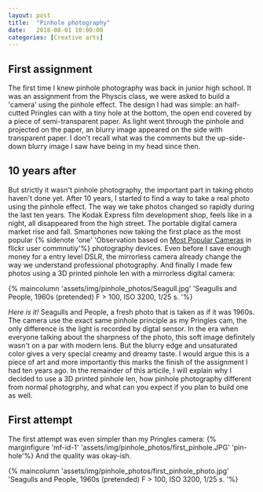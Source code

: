 ```yaml
---
layout: post
title:  "Pinhole photography"
date:   2018-08-01 10:00:00
categories: [Creative arts]
---
```



## First assignment  
The first time I knew pinhole photography was back in junior high school. 
It was an assignment from the Physcis class, we were asked to build a 'camera' using the pinhole effect.
The design I had was simple: an half-cutted Pringles can with a tiny hole at the bottom, the open end covered by a piece of semi-transparent paper. As light went through the pinhole and projected on the paper, an blurry image appeared on the side with transparent paper. I don't recall what was the comments but the up-side-down blurry image I saw have being in my head since then. 

## 10 years after 
But strictly it wasn't pinhole photography, the important part in taking photo haven't done yet. After 10 years, I started to find a way to take a real photo using the pinhole effect. The way we take photos changed so rapidly during the last ten years. The Kodak Express film development shop, feels like in a night, all disappeared from the high street. The portable digital camera market rise and fall. Smartphones now taking the first place as the most popular {% sidenote 'one' 'Observation based on [Most Popular Cameras](https://www.flickr.com/cameras/) in flickr user commnutiy'%} photography devices. Even before I save enough money for a entry level DSLR, the mirrorless camera already change the way we understand professional photography. And finally I made few photos using a 3D printed pinhole len with a mirrorless digital camera:
 

{% maincolumn  'assets/img/pinhole_photos/Seagull.jpg' 'Seagulls and People, 1960s (pretended)    F > 100, ISO 3200, 1/25 s. '%}

*Here is it!* Seagulls and People, a fresh photo that is taken as if it was 1960s. The camera use the exact same pinhole principle as my Pringles cam, the only difference is the light is recorded by digtal sensor. In the era when everyone talking about the sharpness of the photo, this soft image definitely wasn't on a par with modern lens. But the blurry edge and unsaturated color gives a very special creamy and dreamy taste. I would argue this is a piece of art and more importantly this marks the finish of the assignment I had ten years ago. In the remainder of this articile, I will explain why I decided to use a 3D printed pinhole len, how pinhole photography different from normal photogrphy, and what can you expect if you plan to build one as well.  

## First attempt
The first attempt was even simpler than my Pringles camera: 
{% marginfigure 'mf-id-1' 'assets/img/pinhole_photos/first_pinhole.JPG' 'pin-hole'%}
And the quality was okay-ish. 

{% maincolumn  'assets/img/pinhole_photos/first_pinhole_photo.jpg' 'Seagulls and People, 1960s (pretended)    F > 100, ISO 3200, 1/25 s. '%}
